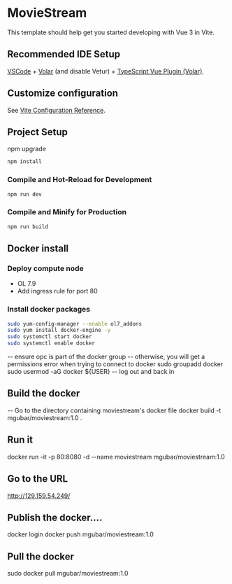 # MovieStream

This template should help get you started developing with Vue 3 in Vite.

## Recommended IDE Setup

[VSCode](https://code.visualstudio.com/) + [Volar](https://marketplace.visualstudio.com/items?itemName=johnsoncodehk.volar) (and disable Vetur) + [TypeScript Vue Plugin (Volar)](https://marketplace.visualstudio.com/items?itemName=johnsoncodehk.vscode-typescript-vue-plugin).

## Customize configuration

See [Vite Configuration Reference](https://vitejs.dev/config/).

## Project Setup

npm upgrade

```sh
npm install
```

### Compile and Hot-Reload for Development

```sh
npm run dev
```

### Compile and Minify for Production

```sh
npm run build
```

## Docker install
### Deploy compute node
* OL 7.9
* Add ingress rule for port 80

### Install docker packages
```sh
sudo yum-config-manager --enable ol7_addons
sudo yum install docker-engine -y
sudo systemctl start docker
sudo systemctl enable docker
```

-- ensure opc is part of the docker group
-- otherwise, you will get a permissions error when trying to connect to docker
sudo groupadd docker
sudo usermod -aG docker ${USER}
-- log out and back in

## Build the docker
-- Go to the directory containing moviestream's docker file
docker build -t mgubar/moviestream:1.0 .

## Run it
docker run -it -p 80:8080 -d --name moviestream mgubar/moviestream:1.0

## Go to the URL
http://129.159.54.249/

## Publish the docker....
docker login
docker push mgubar/moviestream:1.0

## Pull the docker
sudo docker pull mgubar/moviestream:1.0